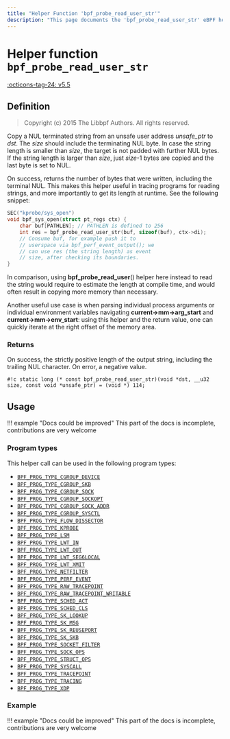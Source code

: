 ```yaml
---
title: "Helper Function 'bpf_probe_read_user_str'"
description: "This page documents the 'bpf_probe_read_user_str' eBPF helper function, including its definition, usage, program types that can use it, and examples."
---
```

# Helper function `bpf_probe_read_user_str`

<!-- [FEATURE_TAG](bpf_probe_read_user_str) -->
[:octicons-tag-24: v5.5](https://github.com/torvalds/linux/commit/6ae08ae3dea2cfa03dd3665a3c8475c2d429ef47)
<!-- [/FEATURE_TAG] -->

## Definition

> Copyright (c) 2015 The Libbpf Authors. All rights reserved.


Copy a NUL terminated string from an unsafe user address _unsafe_ptr_ to _dst_. The _size_ should include the terminating NUL byte. In case the string length is smaller than _size_, the target is not padded with further NUL bytes. If the string length is larger than _size_, just _size_-1 bytes are copied and the last byte is set to NUL.

On success, returns the number of bytes that were written, including the terminal NUL. This makes this helper useful in tracing programs for reading strings, and more importantly to get its length at runtime. See the following snippet:

```c
SEC("kprobe/sys_open")
void bpf_sys_open(struct pt_regs ctx) {
    char buf[PATHLEN]; // PATHLEN is defined to 256
    int res = bpf_probe_read_user_str(buf, sizeof(buf), ctx->di);
    // Consume buf, for example push it to
    // userspace via bpf_perf_event_output(); we
    // can use res (the string length) as event
    // size, after checking its boundaries.
}
```

In comparison, using **bpf_probe_read_user**() helper here instead to read the string would require to estimate the length at compile time, and would often result in copying more memory than necessary.

Another useful use case is when parsing individual process arguments or individual environment variables navigating **current->mm->arg_start** and **current->mm->env_start**: using this helper and the return value, one can quickly iterate at the right offset of the memory area.

### Returns

On success, the strictly positive length of the output string, including the trailing NUL character. On error, a negative value.

`#!c static long (* const bpf_probe_read_user_str)(void *dst, __u32 size, const void *unsafe_ptr) = (void *) 114;`

## Usage

!!! example "Docs could be improved"
    This part of the docs is incomplete, contributions are very welcome

### Program types

This helper call can be used in the following program types:

<!-- DO NOT EDIT MANUALLY -->
<!-- [HELPER_FUNC_PROG_REF] -->
 * [`BPF_PROG_TYPE_CGROUP_DEVICE`](../program-type/BPF_PROG_TYPE_CGROUP_DEVICE.md)
 * [`BPF_PROG_TYPE_CGROUP_SKB`](../program-type/BPF_PROG_TYPE_CGROUP_SKB.md)
 * [`BPF_PROG_TYPE_CGROUP_SOCK`](../program-type/BPF_PROG_TYPE_CGROUP_SOCK.md)
 * [`BPF_PROG_TYPE_CGROUP_SOCKOPT`](../program-type/BPF_PROG_TYPE_CGROUP_SOCKOPT.md)
 * [`BPF_PROG_TYPE_CGROUP_SOCK_ADDR`](../program-type/BPF_PROG_TYPE_CGROUP_SOCK_ADDR.md)
 * [`BPF_PROG_TYPE_CGROUP_SYSCTL`](../program-type/BPF_PROG_TYPE_CGROUP_SYSCTL.md)
 * [`BPF_PROG_TYPE_FLOW_DISSECTOR`](../program-type/BPF_PROG_TYPE_FLOW_DISSECTOR.md)
 * [`BPF_PROG_TYPE_KPROBE`](../program-type/BPF_PROG_TYPE_KPROBE.md)
 * [`BPF_PROG_TYPE_LSM`](../program-type/BPF_PROG_TYPE_LSM.md)
 * [`BPF_PROG_TYPE_LWT_IN`](../program-type/BPF_PROG_TYPE_LWT_IN.md)
 * [`BPF_PROG_TYPE_LWT_OUT`](../program-type/BPF_PROG_TYPE_LWT_OUT.md)
 * [`BPF_PROG_TYPE_LWT_SEG6LOCAL`](../program-type/BPF_PROG_TYPE_LWT_SEG6LOCAL.md)
 * [`BPF_PROG_TYPE_LWT_XMIT`](../program-type/BPF_PROG_TYPE_LWT_XMIT.md)
 * [`BPF_PROG_TYPE_NETFILTER`](../program-type/BPF_PROG_TYPE_NETFILTER.md)
 * [`BPF_PROG_TYPE_PERF_EVENT`](../program-type/BPF_PROG_TYPE_PERF_EVENT.md)
 * [`BPF_PROG_TYPE_RAW_TRACEPOINT`](../program-type/BPF_PROG_TYPE_RAW_TRACEPOINT.md)
 * [`BPF_PROG_TYPE_RAW_TRACEPOINT_WRITABLE`](../program-type/BPF_PROG_TYPE_RAW_TRACEPOINT_WRITABLE.md)
 * [`BPF_PROG_TYPE_SCHED_ACT`](../program-type/BPF_PROG_TYPE_SCHED_ACT.md)
 * [`BPF_PROG_TYPE_SCHED_CLS`](../program-type/BPF_PROG_TYPE_SCHED_CLS.md)
 * [`BPF_PROG_TYPE_SK_LOOKUP`](../program-type/BPF_PROG_TYPE_SK_LOOKUP.md)
 * [`BPF_PROG_TYPE_SK_MSG`](../program-type/BPF_PROG_TYPE_SK_MSG.md)
 * [`BPF_PROG_TYPE_SK_REUSEPORT`](../program-type/BPF_PROG_TYPE_SK_REUSEPORT.md)
 * [`BPF_PROG_TYPE_SK_SKB`](../program-type/BPF_PROG_TYPE_SK_SKB.md)
 * [`BPF_PROG_TYPE_SOCKET_FILTER`](../program-type/BPF_PROG_TYPE_SOCKET_FILTER.md)
 * [`BPF_PROG_TYPE_SOCK_OPS`](../program-type/BPF_PROG_TYPE_SOCK_OPS.md)
 * [`BPF_PROG_TYPE_STRUCT_OPS`](../program-type/BPF_PROG_TYPE_STRUCT_OPS.md)
 * [`BPF_PROG_TYPE_SYSCALL`](../program-type/BPF_PROG_TYPE_SYSCALL.md)
 * [`BPF_PROG_TYPE_TRACEPOINT`](../program-type/BPF_PROG_TYPE_TRACEPOINT.md)
 * [`BPF_PROG_TYPE_TRACING`](../program-type/BPF_PROG_TYPE_TRACING.md)
 * [`BPF_PROG_TYPE_XDP`](../program-type/BPF_PROG_TYPE_XDP.md)
<!-- [/HELPER_FUNC_PROG_REF] -->

### Example

!!! example "Docs could be improved"
    This part of the docs is incomplete, contributions are very welcome

